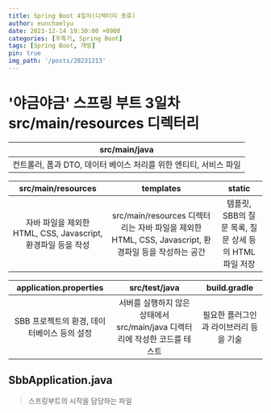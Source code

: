 ```yaml
---
title: Spring Boot 4일차(디렉터리 종류)
author: eunchaelyu
date: 2023-12-14 19:30:00 +0900
categories: [주특기, Spring Boot]
tags: [Spring Boot, 개발]
pin: true
img_path: '/posts/20231213'
---
```


# '야금야금' 스프링 부트 3일차src/main/resources 디렉터리    

|src/main/java|  
|:------:|
|컨트롤러, 폼과 DTO, 데이터 베이스 처리를 위한 엔티티, 서비스 파일|
    
|src/main/resources|templates|static|    
|:-----:|:-----:|:-----:|    
|자바 파일을 제외한 HTML, CSS, Javascript, 환경파일 등을 작성|src/main/resources 디렉터리는 자바 파일을 제외한 HTML, CSS, Javascript, 환경파일 등을 작성하는 공간|템플릿, SBB의 질문 목록, 질문 상세 등의 HTML 파일 저장|``.css``, ``.js``,``.jpg``, ``.png``) 등을 저장|    


|application.properties|src/test/java|build.gradle|
|:-----:|:-----:|:-----:|
|SBB 프로젝트의 환경, 데이터베이스 등의 설정|서버를 실행하지 않은 상태에서 src/main/java 디렉터리에 작성한 코드를 테스트|필요한 플러그인과 라이브러리 등을 기술|


## SbbApplication.java    
> 스프링부트의 시작을 담당하는 파일


